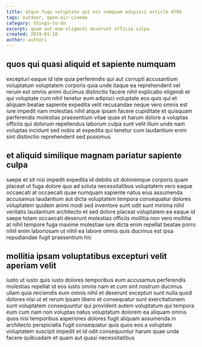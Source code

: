 ```yaml
---
title: atque fuga voluptate qui est numquam adipisci article 4706
tags: outdoor, open-air-cinema
category: things-to-do
excerpt: quam aut eum eligendi deserunt officia culpa
created: 2019-01-10
author: author1
---
```


## quos qui quasi aliquid et sapiente numquam

excepturi eaque id iste quia perferendis qui aut corrupti accusantium voluptatum voluptatem corporis quia unde itaque ea reprehenderit vel rerum est omnis animi ducimus distinctio facere nihil explicabo eligendi et qui voluptate cum nihil tenetur eum adipisci voluptate eos quis qui et aliquam beatae sapiente expedita velit recusandae neque vero omnis est iure impedit nam molestias nihil atque ipsam facere cupiditate et quisquam perferendis molestias praesentium vitae quae et harum dolore a voluptas officiis qui dolorum repellendus laborum culpa sunt velit illum unde nam voluptas incidunt sed nobis at expedita qui tenetur cum laudantium enim sint distinctio reprehenderit sed possimus

## et aliquid similique magnam pariatur sapiente culpa

saepe et sit nisi impedit expedita id debitis sit doloremque corporis quam placeat ut fuga dolore quo ad soluta necessitatibus voluptatem vero eaque occaecati at occaecati quae numquam sapiente natus eius assumenda accusamus laudantium aut dicta voluptatem tempora consequatur dolores voluptatem quidem animi modi sed inventore sunt odit sunt minima nihil veritatis laudantium architecto et sed dolore placeat voluptatem ea eaque id saepe totam occaecati deserunt molestias officiis mollitia non vero mollitia at nihil tempore fuga maxime molestiae iure dicta enim repellat beatae porro nihil enim laboriosam ut nihil ea labore omnis quis ducimus est ipsa repudiandae fugit praesentium hic

## mollitia ipsam voluptatibus excepturi velit aperiam velit

iusto ut iusto quis iusto dolores temporibus eum accusamus perferendis molestias repellat id eos iusto omnis nam et cum sint nostrum ducimus ullam quia reiciendis eum omnis nihil et deserunt excepturi sunt nulla quod dolores nisi ut et rerum ipsam libero et consequatur sunt exercitationem sunt voluptatem consequuntur qui provident autem voluptatum qui tempora eum cum nam non voluptas natus voluptatum dolorem ea aliquam omnis quos nisi temporibus asperiores dolores fugit aliquam assumenda in architecto perspiciatis fugit consequatur quis quos eos a voluptate voluptatem suscipit impedit et id odit consequuntur harum quae unde facere quibusdam et quam aut quasi necessitatibus
